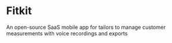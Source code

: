 # Fitkit
An open-source SaaS mobile app for tailors to manage customer measurements with voice recordings and exports
